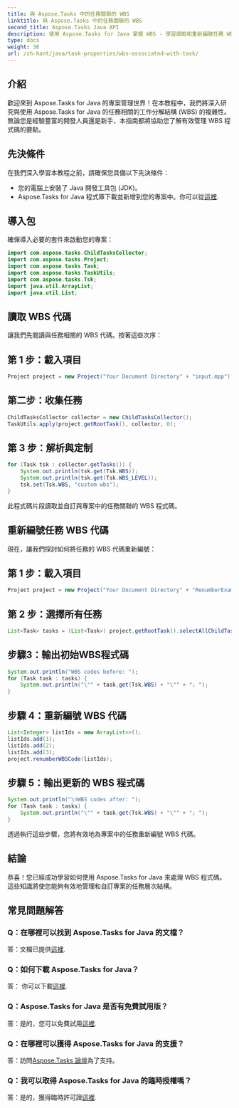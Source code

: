 ```yaml
---
title: 與 Aspose.Tasks 中的任務關聯的 WBS
linktitle: 與 Aspose.Tasks 中的任務關聯的 WBS
second_title: Aspose.Tasks Java API
description: 使用 Aspose.Tasks for Java 掌握 WBS - 學習讀取和重新編號任務 WBS 程式碼。提升專案管理效率！
type: docs
weight: 36
url: /zh-hant/java/task-properties/wbs-associated-with-task/
---
```

## 介紹
歡迎來到 Aspose.Tasks for Java 的專案管理世界！在本教程中，我們將深入研究與使用 Aspose.Tasks for Java 的任務相關的工作分解結構 (WBS) 的複雜性。無論您是經驗豐富的開發人員還是新手，本指南都將協助您了解有效管理 WBS 程式碼的要點。
## 先決條件
在我們深入學習本教程之前，請確保您具備以下先決條件：
- 您的電腦上安裝了 Java 開發工具包 (JDK)。
-  Aspose.Tasks for Java 程式庫下載並新增到您的專案中。你可以從[這裡](https://releases.aspose.com/tasks/java/).
## 導入包
確保導入必要的套件來啟動您的專案：
```java
import com.aspose.tasks.ChildTasksCollector;
import com.aspose.tasks.Project;
import com.aspose.tasks.Task;
import com.aspose.tasks.TaskUtils;
import com.aspose.tasks.Tsk;
import java.util.ArrayList;
import java.util.List;
```
## 讀取 WBS 代碼
讓我們先閱讀與任務相關的 WBS 代碼。按著這些次序：
## 第 1 步：載入項目
```java
Project project = new Project("Your Document Directory" + "input.mpp");
```
## 第二步：收集任務
```java
ChildTasksCollector collector = new ChildTasksCollector();
TaskUtils.apply(project.getRootTask(), collector, 0);
```
## 第 3 步：解析與定制
```java
for (Task tsk : collector.getTasks()) {
    System.out.println(tsk.get(Tsk.WBS));
    System.out.println(tsk.get(Tsk.WBS_LEVEL));
    tsk.set(Tsk.WBS, "custom wbs");
}
```
此程式碼片段讀取並自訂與專案中的任務關聯的 WBS 程式碼。
## 重新編號任務 WBS 代碼
現在，讓我們探討如何將任務的 WBS 代碼重新編號：
## 第 1 步：載入項目
```java
Project project = new Project("Your Document Directory" + "RenumberExample.mpp");
```
## 第 2 步：選擇所有任務
```java
List<Task> tasks = (List<Task>) project.getRootTask().selectAllChildTasks();
```
## 步驟3：輸出初始WBS程式碼
```java
System.out.println("WBS codes before: ");
for (Task task : tasks) {
    System.out.println("\"" + task.get(Tsk.WBS) + "\"" + "; ");
}
```
## 步驟 4：重新編號 WBS 代碼
```java
List<Integer> listIds = new ArrayList<>();
listIds.add(1);
listIds.add(2);
listIds.add(3);
project.renumberWBSCode(listIds);
```
## 步驟 5：輸出更新的 WBS 程式碼
```java
System.out.println("\nWBS codes after: ");
for (Task task : tasks) {
    System.out.println("\"" + task.get(Tsk.WBS) + "\"" + "; ");
}
```
透過執行這些步驟，您將有效地為專案中的任務重新編號 WBS 代碼。
## 結論
恭喜！您已經成功學習如何使用 Aspose.Tasks for Java 來處理 WBS 程式碼。這些知識將使您能夠有效地管理和自訂專案的任務層次結構。
## 常見問題解答
### Q：在哪裡可以找到 Aspose.Tasks for Java 的文檔？
答：文檔已提供[這裡](https://reference.aspose.com/tasks/java/).
### Q：如何下載 Aspose.Tasks for Java？
答： 你可以下載[這裡](https://releases.aspose.com/tasks/java/).
### Q：Aspose.Tasks for Java 是否有免費試用版？
答：是的，您可以免費試用[這裡](https://releases.aspose.com/).
### Q：在哪裡可以獲得 Aspose.Tasks for Java 的支援？
答：訪問[Aspose.Tasks 論壇](https://forum.aspose.com/c/tasks/15)為了支持。
### Q：我可以取得 Aspose.Tasks for Java 的臨時授權嗎？
答：是的，獲得臨時許可證[這裡](https://purchase.aspose.com/temporary-license/).